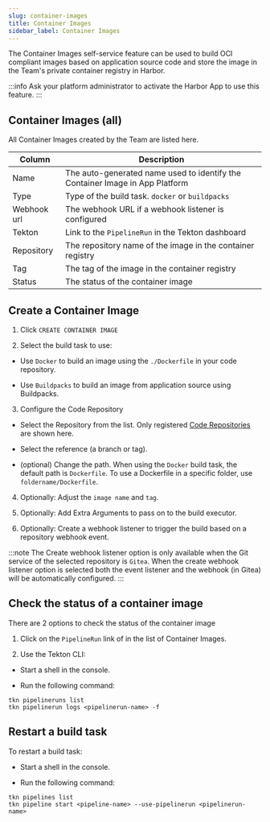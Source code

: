 ```yaml
---
slug: container-images
title: Container Images
sidebar_label: Container Images
---
```


The Container Images self-service feature can be used to build OCI compliant images based on application source code and store the image in the Team's private container registry in Harbor.

:::info
Ask your platform administrator to activate the Harbor App to use this feature.
:::

## Container Images (all)

All Container Images created by the Team are listed here.

| Column      | Description                                                                                            |
| ----------- | ------------------------------------------------------------------------------------------------------ |
| Name        | The auto-generated name used to identify the Container Image in App Platform                           |
| Type        | Type of the build task. `docker` or `buildpacks`                                                       |
| Webhook url | The webhook URL if a webhook listener is configured                                                   |
| Tekton      | Link to the `PipelineRun` in the Tekton dashboard                                                      |
| Repository  | The repository name of the image in the container registry                                             |
| Tag         | The tag of the image in the container registry                                                         |
| Status      | The status of the container image                                                                      |

## Create a Container Image

1. Click `CREATE CONTAINER IMAGE`

2. Select the build task to use:

- Use `Docker` to build an image using the `./Dockerfile` in your code repository.

- Use `Buildpacks` to build an image from application source using Buildpacks.

3. Configure the Code Repository

- Select the Repository from the list. Only registered [Code Repositories](code-repositories.md) are shown here.

- Select the reference (a branch or tag).

- (optional) Change the path. When using the `Docker` build task, the default path is `Dockerfile`. To use a Dockerfile in a specific folder, use `foldername/Dockerfile`.

4. Optionally: Adjust the `image name` and `tag`.

5. Optionally: Add Extra Arguments to pass on to the build executor.

6. Optionally: Create a webhook listener to trigger the build based on a repository webhook event.

:::note
The Create webhook listener option is only available when the Git service of the selected repository is `Gitea`. When the create webhook listener option is selected both the event listener and the webhook (in Gitea) will be automatically configured.
:::

## Check the status of a container image

There are 2 options to check the status of the container image

1. Click on the `PipelineRun` link of in the list of Container Images.

2. Use the Tekton CLI:

- Start a shell in the console.

- Run the following command:

```
tkn pipelineruns list
tkn pipelinerun logs <pipelinerun-name> -f
```

## Restart a build task

To restart a build task:

- Start a shell in the console.

- Run the following command:

```
tkn pipelines list
tkn pipeline start <pipeline-name> --use-pipelinerun <pipelinerun-name>
```
